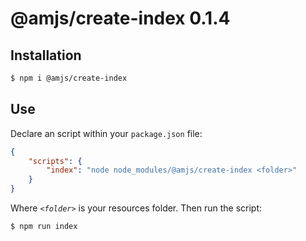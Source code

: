 # @amjs/create-index 0.1.4

## Installation

```bash
$ npm i @amjs/create-index
```

## Use

Declare an script within your `package.json` file:
```json
{
    "scripts": {
        "index": "node node_modules/@amjs/create-index <folder>"
    }
}
```

Where _`<folder>`_ is your resources folder. Then run the script:

```bash
$ npm run index
```
